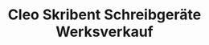 ---
title: "Cleo Skribent Schreibgeräte Werksverkauf"
url: /bad-wilsnack/cleo-skribent-schreibgeraete-werksverkauf/
shop: Schreibwaren
---